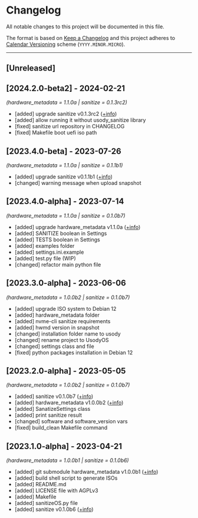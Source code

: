 # Changelog
All notable changes to this project will be documented in this file.

The format is based on [Keep a Changelog](https://keepachangelog.com/en/1.1.0/)
and this project adheres to [Calendar Versioning](https://calver.org/#scheme) scheme (`YYYY.MINOR.MICRO`).

----
## [Unreleased]

## [2024.2.0-beta2] - 2024-02-21
_(hardware_metadata = 1.1.0a | sanitize = 0.1.3rc2)_
- [added] upgrade sanitize v0.1.3rc2 ([+info](https://github.com/usody/sanitize))
- [added] allow running it without usody_sanitize library
- [fixed] sanitize url repository in CHANGELOG
- [fixed] Makefile boot uefi iso path

## [2023.4.0-beta] - 2023-07-26
_(hardware_metadata = 1.1.0a | sanitize = 0.1.1b1)_
- [added] upgrade sanitize v0.1.1b1 ([+info](https://github.com/usody/sanitize))
- [changed] warning message when upload snapshot

## [2023.4.0-alpha] - 2023-07-14
_(hardware_metadata = 1.1.0a | sanitize = 0.1.0b7)_
- [added] upgrade hardware_metadata v1.1.0a ([+info](hardware_metadata/CHANGELOG_HWMD.md))
- [added] SANITIZE boolean in Settings
- [added] TESTS boolean in Settings
- [added] examples folder
- [added] settings.ini.example
- [added] test.py file (WIP)
- [changed] refactor main python file

## [2023.3.0-alpha] - 2023-06-06
_(hardware_metadata = 1.0.0b2 | sanitize = 0.1.0b7)_
- [added] upgrade ISO system to Debian 12
- [added] hardware_metadata folder
- [added] nvme-cli sanitize requirements
- [added] hwmd version in snapshot
- [changed] installation folder name to usody
- [changed] rename project to UsodyOS
- [changed] settings class and file
- [fixed] python packages installation in Debian 12

## [2023.2.0-alpha] - 2023-05-05
_(hardware_metadata = 1.0.0b2 | sanitize = 0.1.0b7)_
- [added] sanitize v0.1.0b7 ([+info](https://github.com/usody/sanitize))
- [added] hardware_metadata v1.0.0b2 ([+info](https://github.com/usody/hardware_metadata/blob/testing/CHANGELOG.md#100-beta2---2023-05-05))
- [added] SanatizeSettings class
- [added] print sanitize result 
- [changed] software and software_version vars
- [fixed] build_clean Makefile command

## [2023.1.0-alpha] - 2023-04-21
_(hardware_metadata = 1.0.0b1 | sanitize = 0.1.0b6)_
- [added] git submodule hardware_metadata v1.0.0b1 ([+info](https://github.com/usody/hardware_metadata/blob/testing/CHANGELOG.md#100-beta1))
- [added] build shell script to generate ISOs
- [added] README.md
- [added] LICENSE file with AGPLv3
- [added] Makefile
- [added] sanitizeOS.py file
- [added] sanitize v0.1.0b6 ([+info](https://github.com/usody/sanitize))
